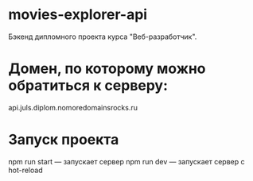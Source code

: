 # movies-explorer-api

Бэкенд дипломного проекта курса "Веб-разработчик".

#  Домен, по которому можно обратиться к серверу:

api.juls.diplom.nomoredomainsrocks.ru

# Запуск проекта

npm run start — запускает сервер
npm run dev — запускает сервер с hot-reload
